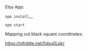 Etsy App:

`npm install`__

`npm start`

Mapping out black square coordinates:

https://jsfiddle.net/5dsu0Lpk/
